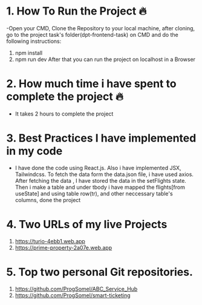 


# 1.  How To Run the Project 🔥

-Open your CMD, Clone the Repository to your local machine, after cloning, go to the project task's folder(dpt-frontend-task) on CMD and do the following instructions:
1. npm install
2. npm run dev
After that you can run the project on localhost in a Browser


# 2.  How much time i have spent to complete the project  🔥

- It takes 2 hours to complete the project


# 3.  Best Practices I have implemented in my code

- I have done the code using React.js. Also i have implemented JSX, Tailwindcss. To fetch the data form the data.json file, i have used axios. After fetching the data , I have stored the data in the setFlights state. Then i make a table and under tbody i have mapped the flights[from useState] and using table row(tr), and other neccessary table's columns, done the project


# 4.  Two URLs of my live Projects

1. https://turio-4ebb1.web.app
2. https://prime-property-2a07e.web.app



# 5.  Top two personal Git repositories.

1. https://github.com/ProgSomel/ABC_Service_Hub
2. https://github.com/ProgSomel/smart-ticketing

